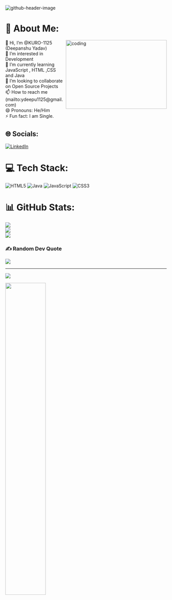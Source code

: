 ![github-header-image](https://github.com/user-attachments/assets/906393f3-e46d-4294-b34e-d17c8ffe59b0)


# 💫 About Me:
<img align="right" alt="coding" width="315" height="215" src="https://user-images.githubusercontent.com/74038190/212750672-2f3f2b50-c84f-4ed8-a60a-849ae69ff9df.gif">
👋 Hi, I’m @KURO-1125 (Deepanshu Yadav)<br>👀 I’m interested in Development<br>🌱 I’m currently learning JavaScript , HTML ,CSS and Java<br>💞️ I’m looking to collaborate on Open Source Projects<br>📫 How to reach me (mailto:ydeepu1125@gmail.com)<br>😄 Pronouns: He/Him<br>⚡ Fun fact: I am Single.


## 🌐 Socials:
[![LinkedIn](https://img.shields.io/badge/LinkedIn-%230077B5.svg?logo=linkedin&logoColor=white)](https://linkedin.com/in/deepanshu-yadav-3258a8320) 

# 💻 Tech Stack:
![HTML5](https://img.shields.io/badge/html5-%23E34F26.svg?style=for-the-badge&logo=html5&logoColor=white) ![Java](https://img.shields.io/badge/java-%23ED8B00.svg?style=for-the-badge&logo=openjdk&logoColor=white) ![JavaScript](https://img.shields.io/badge/javascript-%23323330.svg?style=for-the-badge&logo=javascript&logoColor=%23F7DF1E) ![CSS3](https://img.shields.io/badge/css3-%231572B6.svg?style=for-the-badge&logo=css3&logoColor=white)
# 📊 GitHub Stats:
![](https://github-readme-stats.vercel.app/api?username=KURO-1125&theme=aura_dark&hide_border=false&include_all_commits=false&count_private=false)<br/>
![](https://github-readme-streak-stats.herokuapp.com/?user=KURO-1125&theme=aura_dark&hide_border=false)<br/>
![](https://github-readme-stats.vercel.app/api/top-langs/?username=KURO-1125&theme=aura_dark&hide_border=false&include_all_commits=false&count_private=false&layout=compact)

### ✍️ Random Dev Quote
![](https://quotes-github-readme.vercel.app/api?type=vetical&theme=tokyonight)

---
[![](https://visitcount.itsvg.in/api?id=KURO-1125&icon=0&color=8)](https://visitcount.itsvg.in)

<img align-items="center" width="50%" src="https://wallpapers.com/images/hd/javascript-coding-codes-and-commands-3ragzh982pv5g1q7.webp">

<!-- Proudly created with GPRM ( https://gprm.itsvg.in ) -->
